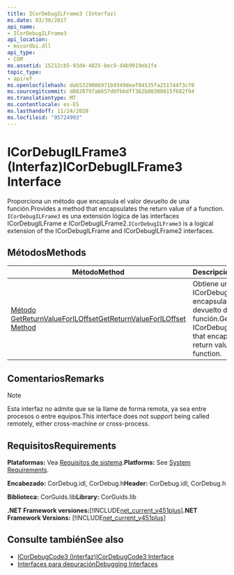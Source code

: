 ```yaml
---
title: ICorDebugILFrame3 (Interfaz)
ms.date: 03/30/2017
api_name:
- ICorDebugILFrame3
api_location:
- mscordbi.dll
api_type:
- COM
ms.assetid: 15212cb5-93d4-4025-bec9-d4b9919eb1fe
topic_type:
- apiref
ms.openlocfilehash: dab5329086971b9349deaf84535fa251744f3cf0
ms.sourcegitcommit: d8020797a6657d0fbbdff362b80300815f682f94
ms.translationtype: MT
ms.contentlocale: es-ES
ms.lasthandoff: 11/24/2020
ms.locfileid: "95724993"
---
```

# <a name="icordebugilframe3-interface"></a><span data-ttu-id="d49f4-102">ICorDebugILFrame3 (Interfaz)</span><span class="sxs-lookup"><span data-stu-id="d49f4-102">ICorDebugILFrame3 Interface</span></span>

<span data-ttu-id="d49f4-103">Proporciona un método que encapsula el valor devuelto de una función.</span><span class="sxs-lookup"><span data-stu-id="d49f4-103">Provides a method that encapsulates the return value of a function.</span></span> <span data-ttu-id="d49f4-104">`ICorDebugILFrame3` es una extensión lógica de las interfaces ICorDebugILFrame e ICorDebugILFrame2.</span><span class="sxs-lookup"><span data-stu-id="d49f4-104">`ICorDebugILFrame3` is a logical extension of the ICorDebugILFrame and ICorDebugILFrame2 interfaces.</span></span>  
  
## <a name="methods"></a><span data-ttu-id="d49f4-105">Métodos</span><span class="sxs-lookup"><span data-stu-id="d49f4-105">Methods</span></span>  
  
|<span data-ttu-id="d49f4-106">Método</span><span class="sxs-lookup"><span data-stu-id="d49f4-106">Method</span></span>|<span data-ttu-id="d49f4-107">Descripción</span><span class="sxs-lookup"><span data-stu-id="d49f4-107">Description</span></span>|  
|------------|-----------------|  
|[<span data-ttu-id="d49f4-108">Método GetReturnValueForILOffset</span><span class="sxs-lookup"><span data-stu-id="d49f4-108">GetReturnValueForILOffset Method</span></span>](icordebugilframe3-getreturnvalueforiloffset-method.md)|<span data-ttu-id="d49f4-109">Obtiene un objeto ICorDebugValue que encapsula el valor devuelto de una función.</span><span class="sxs-lookup"><span data-stu-id="d49f4-109">Gets an ICorDebugValue object that encapsulates the return value of a function.</span></span>|  
  
## <a name="remarks"></a><span data-ttu-id="d49f4-110">Comentarios</span><span class="sxs-lookup"><span data-stu-id="d49f4-110">Remarks</span></span>  
  
> [!NOTE]
> <span data-ttu-id="d49f4-111">Esta interfaz no admite que se la llame de forma remota, ya sea entre procesos o entre equipos.</span><span class="sxs-lookup"><span data-stu-id="d49f4-111">This interface does not support being called remotely, either cross-machine or cross-process.</span></span>  
  
## <a name="requirements"></a><span data-ttu-id="d49f4-112">Requisitos</span><span class="sxs-lookup"><span data-stu-id="d49f4-112">Requirements</span></span>  

 <span data-ttu-id="d49f4-113">**Plataformas:** Vea [Requisitos de sistema](../../get-started/system-requirements.md).</span><span class="sxs-lookup"><span data-stu-id="d49f4-113">**Platforms:** See [System Requirements](../../get-started/system-requirements.md).</span></span>  
  
 <span data-ttu-id="d49f4-114">**Encabezado:** CorDebug.idl, CorDebug.h</span><span class="sxs-lookup"><span data-stu-id="d49f4-114">**Header:** CorDebug.idl, CorDebug.h</span></span>  
  
 <span data-ttu-id="d49f4-115">**Biblioteca:** CorGuids.lib</span><span class="sxs-lookup"><span data-stu-id="d49f4-115">**Library:** CorGuids.lib</span></span>  
  
 <span data-ttu-id="d49f4-116">**.NET Framework versiones:**[!INCLUDE[net_current_v451plus](../../../../includes/net-current-v451plus-md.md)]</span><span class="sxs-lookup"><span data-stu-id="d49f4-116">**.NET Framework Versions:** [!INCLUDE[net_current_v451plus](../../../../includes/net-current-v451plus-md.md)]</span></span>  
  
## <a name="see-also"></a><span data-ttu-id="d49f4-117">Consulte también</span><span class="sxs-lookup"><span data-stu-id="d49f4-117">See also</span></span>

- [<span data-ttu-id="d49f4-118">ICorDebugCode3 (Interfaz)</span><span class="sxs-lookup"><span data-stu-id="d49f4-118">ICorDebugCode3 Interface</span></span>](icordebugcode3-interface.md)
- [<span data-ttu-id="d49f4-119">Interfaces para depuración</span><span class="sxs-lookup"><span data-stu-id="d49f4-119">Debugging Interfaces</span></span>](debugging-interfaces.md)
